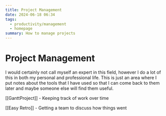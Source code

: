 ```yaml
---
title: Project Management
date: 2024-06-18 06:34
tags:
  - productivity/management
  - homepage
summary: How to manage projects
---
```


# Project Management

I would certainly not call myself an expert in this field, however I do a lot of this in both my personal and professional life.
This is just an area where I put notes about the tools that I have used so that I can come back to them later and maybe someone else will find them useful.

[[GanttProject]] - Keeping track of work over time

[[Easy Retro]] - Getting a team to discuss how things went

